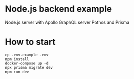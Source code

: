 # Node.js backend example 

Node.js server with Apollo GraphQL server Pothos and Prisma

# How to start 
```
cp .env.example .env 
npm install 
docker-compose up -d 
npx prisma migrate dev
npm run dev
```

